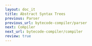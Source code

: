 ```yaml
---
layout: doc_it
title: Abstract Syntax Trees
previous: Parser
previous_url: bytecode-compiler/parser
next: Compiler
next_url: bytecode-compiler/compiler
review: true
---
```


